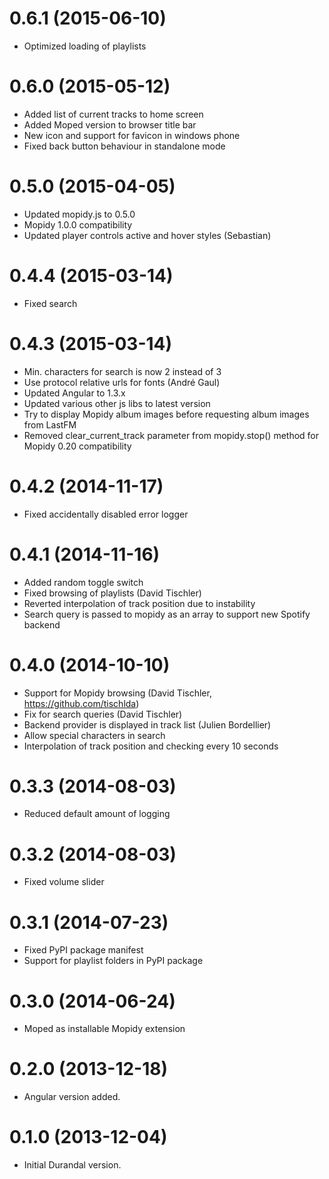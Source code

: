 # 0.6.1 (2015-06-10)

- Optimized loading of playlists

# 0.6.0 (2015-05-12)

- Added list of current tracks to home screen
- Added Moped version to browser title bar
- New icon and support for favicon in windows phone
- Fixed back button behaviour in standalone mode

# 0.5.0 (2015-04-05)

- Updated mopidy.js to 0.5.0
- Mopidy 1.0.0 compatibility
- Updated player controls active and hover styles (Sebastian) 

# 0.4.4 (2015-03-14)

- Fixed search

# 0.4.3 (2015-03-14)

- Min. characters for search is now 2 instead of 3
- Use protocol relative urls for fonts (André Gaul)
- Updated Angular to 1.3.x
- Updated various other js libs to latest version
- Try to display Mopidy album images before requesting album images from LastFM
- Removed clear_current_track parameter from mopidy.stop() method for Mopidy 0.20 compatibility

# 0.4.2 (2014-11-17)

- Fixed accidentally disabled error logger

# 0.4.1 (2014-11-16)

- Added random toggle switch
- Fixed browsing of playlists (David Tischler)
- Reverted interpolation of track position due to instability
- Search query is passed to mopidy as an array to support new Spotify backend

# 0.4.0 (2014-10-10)

- Support for Mopidy browsing (David Tischler, https://github.com/tischlda)
- Fix for search queries (David Tischler)
- Backend provider is displayed in track list (Julien Bordellier)
- Allow special characters in search
- Interpolation of track position and checking every 10 seconds

# 0.3.3 (2014-08-03)

- Reduced default amount of logging

# 0.3.2 (2014-08-03)

- Fixed volume slider

# 0.3.1 (2014-07-23)

- Fixed PyPI package manifest
- Support for playlist folders in PyPI package

# 0.3.0 (2014-06-24)

- Moped as installable Mopidy extension

# 0.2.0 (2013-12-18)

- Angular version added.

# 0.1.0 (2013-12-04)

- Initial Durandal version.
